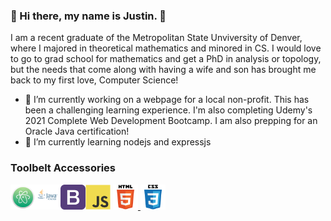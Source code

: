 ### 👋 Hi there, my name is Justin. 👋
I am a recent graduate of the Metropolitan State Unviversity of Denver, where I majored in theoretical mathematics and minored in CS.
I would love to go to grad school for mathematics and get a PhD in analysis or topology, but the needs that come along with having a wife 
and son has brought me back to my first love, Computer Science!
<!--
**JustinSingleton303/JustinSingleton303** is a ✨ _special_ ✨ repository because its `README.md` (this file) appears on your GitHub profile.

Here are some ideas to get you started: -->

- 🔭 I’m currently working on a webpage for a local non-profit.  This has been a challenging learning experience.
     I'm also completing Udemy's 2021 Complete Web Development Bootcamp. I am also prepping for an Oracle Java certification!
- 🌱 I’m currently learning nodejs and expressjs
<!--👯 I’m looking to collaborate on ... 
- 🤔 I’m looking for help with ...
- 💬 Ask me about ...
- 📫 How to reach me: ...
- 😄 Pronouns: ...
- ⚡ Fun fact: ... -->
### Toolbelt Accessories 
<img align="left" alt="Atom" width="40px" src="https://raw.githubusercontent.com/github/explore/80688e429a7d4ef2fca1e82350fe8e3517d3494d/topics/atom/atom.png" /><img src="https://raw.githubusercontent.com/devicons/devicon/master/icons/javascript/javascript-original.svg" alt="js" width="40" height="40"/> </a> <a href="https://www.cprogramming.com/" target="_blank"><img src="https://raw.githubusercontent.com/devicons/devicon/master/icons/html5/html5-original-wordmark.svg" alt="html" width="40" height="40"/> </a> <a href="https://www.w3schools.com/cpp/" target="_blank"> <img src="https://raw.githubusercontent.com/devicons/devicon/master/icons/css3/css3-original-wordmark.svg" alt="css" width="40" height="40"/><img align="left" alt="Java" width="40px" src="https://raw.githubusercontent.com/github/explore/80688e429a7d4ef2fca1e82350fe8e3517d3494d/topics/java/java.png" /><img align="left" alt="Bootstrap" width="40px" src="https://raw.githubusercontent.com/github/explore/80688e429a7d4ef2fca1e82350fe8e3517d3494d/topics/bootstrap/bootstrap.png" />
